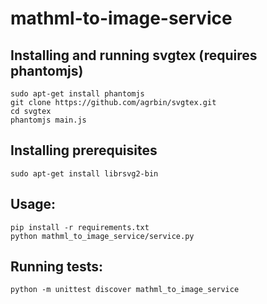 # mathml-to-image-service

## Installing and running svgtex (requires phantomjs)
```shell
sudo apt-get install phantomjs
git clone https://github.com/agrbin/svgtex.git
cd svgtex
phantomjs main.js
```

## Installing prerequisites
```shell
sudo apt-get install librsvg2-bin
```

## Usage:
```shell
pip install -r requirements.txt
python mathml_to_image_service/service.py
```

## Running tests:
```shell
python -m unittest discover mathml_to_image_service
```
